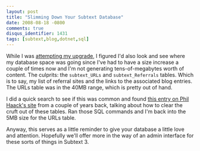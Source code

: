 ```yaml
---
layout: post
title: "Slimming Down Your Subtext Database"
date: 2008-08-18 -0800
comments: true
disqus_identifier: 1431
tags: [subtext,blog,dotnet,sql]
---
```

While I was [attempting my
upgrade](/archive/2008/08/16/failed-to-upgrade-to-subtext-2.0.aspx), I
figured I'd also look and see where my database space was going since
I've had to have a size increase a couple of times now and I'm not
generating tens-of-megabytes worth of content. The culprits: the
`subtext_URLs` and `subtext_Referrals` tables. Which is to say, my list of
referral sites and the links to the associated blog entries. The URLs
table was in the 40MB range, which is pretty out of hand.

I did a quick search to see if this was common and found [this entry on
Phil Haack's
site](http://haacked.com/archive/2006/02/06/databasemaintenanceofyourblog.aspx)
from a couple of years back, talking about how to clear the cruft out of
these tables. Ran those SQL commands and I'm back into the 5MB size for
the URLs table.

Anyway, this serves as a little reminder to give your database a little
love and attention. Hopefully we'll offer more in the way of an admin
interface for these sorts of things in Subtext 3.
